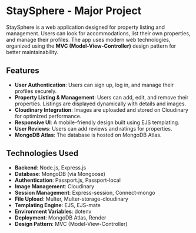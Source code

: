 # StaySphere - Major Project

StaySphere is a web application designed for property listing and management. Users can look for accommodations, list their own properties, and manage their profiles. The app uses modern web technologies, organized using the **MVC (Model-View-Controller)** design pattern for better maintainability.

## Features
- **User Authentication**: Users can sign up, log in, and manage their profiles securely.
- **Property Listing & Management**: Users can add, edit, and remove their properties. Listings are displayed dynamically with details and images.
- **Cloudinary Integration**: Images are uploaded and stored on Cloudinary for optimized performance.
- **Responsive UI**: A mobile-friendly design built using EJS templating.
- **User Reviews**: Users can add reviews and ratings for properties.
- **MongoDB Atlas**: The database is hosted on MongoDB Atlas.

## Technologies Used
- **Backend**: Node.js, Express.js
- **Database**: MongoDB (via Mongoose)
- **Authentication**: Passport.js, Passport-local
- **Image Management**: Cloudinary
- **Session Management**: Express-session, Connect-mongo
- **File Upload**: Multer, Multer-storage-cloudinary
- **Templating Engine**: EJS, EJS-mate
- **Environment Variables**: dotenv
- **Deployment**: MongoDB Atlas, Render
- **Design Pattern**: MVC (Model-View-Controller)


